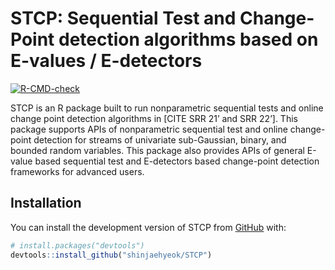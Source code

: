 
<!-- README.md is generated from README.Rmd. Please edit that file -->

# STCP: Sequential Test and Change-Point detection algorithms based on E-values / E-detectors

<!-- badges: start -->

[![R-CMD-check](https://github.com/shinjaehyeok/STCP/workflows/R-CMD-check/badge.svg)](https://github.com/shinjaehyeok/STCP/actions)
<!-- badges: end -->

STCP is an R package built to run nonparametric sequential tests and
online change point detection algorithms in \[CITE SRR 21’ and SRR
22’\]. This package supports APIs of nonparametric sequential test and
online change-point detection for streams of univariate sub-Gaussian,
binary, and bounded random variables. This package also provides APIs of
general E-value based sequential test and E-detectors based change-point
detection frameworks for advanced users.

## Installation

You can install the development version of STCP from
[GitHub](https://github.com/) with:

``` r
# install.packages("devtools")
devtools::install_github("shinjaehyeok/STCP")
```

<!-- You'll still need to render `README.Rmd` regularly, to keep `README.md` up-to-date. `devtools::build_readme()` is handy for this.  -->
